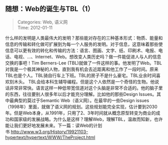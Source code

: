 随想：Web的诞生与TBL（1）
---
    
> Categories: Web, 语义网  
> Time: 2012-01-11
    
什么样的发明是人类最伟大的发明？那些能对存在的三种基本形式：物质、能量和信息的传输和转化做可扩展到为每一个人服务的发明。对于信息，这意味着那些使信息可以更有效的转化和传输的方法：语言、图画、文字、纸、印刷术、电报、电话、电视、…、Internet、Web。想改变人类历史吗？做一件能促进人与人的信息交换的事吧！Tim Berners-Lee (TBL)就做了一件这样的事。他发明了Web。TBL对我是一个极其神秘的人物，直到我有机会去近距离和他工作了一段时间。原来TBL也是个人。TBL骑自行车上下班。TBL的房子不是什么豪宅。TBL业余时间喜欢刻木头。     TBL会给本科生辅导编程。但是这个人依然是一个奇怪的生物。他说话非常非常快。语言这样一种低带宽信道对这个头脑是非常不合适的。他的脑子里的东西，往往要别人很多年以后才能充分理解。比如他的那些Design Issues。其中最典型的莫过于Semantic Web（语义网）。在最早的一些Design issues（1998年）里面，就做了语义网的规划。这些规划能完全实现，估计要到2030年。但是Web本身，从1991年，只用了2、3年时间就从概念原型转变为商业的成功和国家级的发展战略。为什么是这样？理解Web，理解TBL，温故而知新，也许能让我们更好地发展未来。下一篇：读Web的计划书 http://www.w3.org/History/19921103-hypertext/hypertext/WWW/TheProject.html     
    